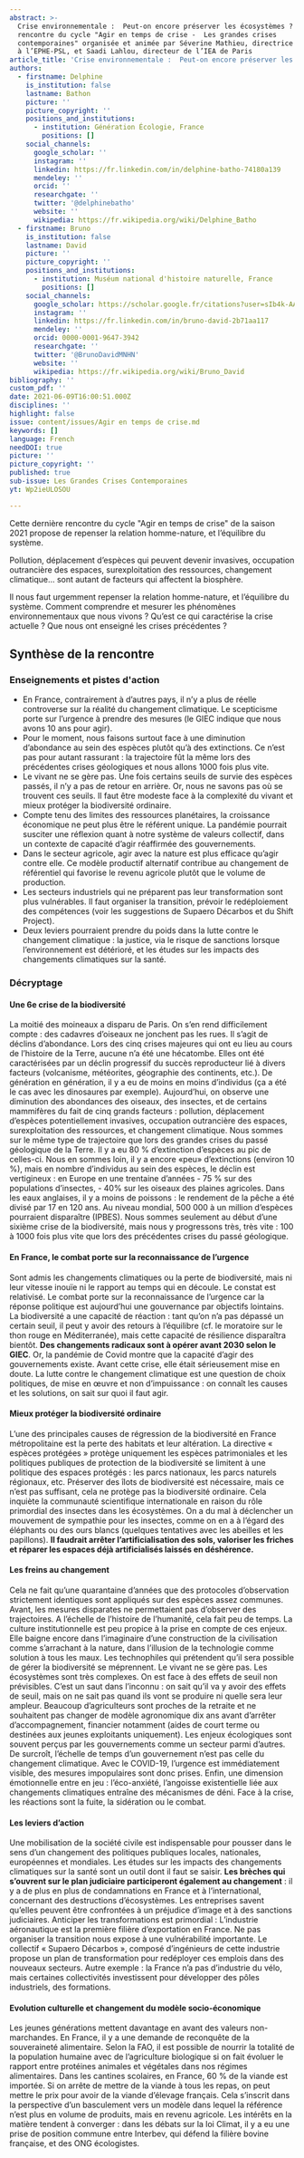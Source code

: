 ```yaml
---
abstract: >-
  Crise environnementale :  Peut-on encore préserver les écosystèmes ? :
  rencontre du cycle "Agir en temps de crise -  Les grandes crises
  contemporaines" organisée et animée par Séverine Mathieu, directrice d’études
  à l’EPHE-PSL, et Saadi Lahlou, directeur de l’IEA de Paris
article_title: 'Crise environnementale :  Peut-on encore préserver les écosystèmes ?'
authors:
  - firstname: Delphine
    is_institution: false
    lastname: Bathon
    picture: ''
    picture_copyright: ''
    positions_and_institutions:
      - institution: Génération Écologie, France
        positions: []
    social_channels:
      google_scholar: ''
      instagram: ''
      linkedin: https://fr.linkedin.com/in/delphine-batho-74180a139
      mendeley: ''
      orcid: ''
      researchgate: ''
      twitter: '@delphinebatho'
      website: ''
      wikipedia: https://fr.wikipedia.org/wiki/Delphine_Batho
  - firstname: Bruno
    is_institution: false
    lastname: David
    picture: ''
    picture_copyright: ''
    positions_and_institutions:
      - institution: Muséum national d'histoire naturelle, France
        positions: []
    social_channels:
      google_scholar: https://scholar.google.fr/citations?user=sIb4k-AAAAAJ&hl=fr
      instagram: ''
      linkedin: https://fr.linkedin.com/in/bruno-david-2b71aa117
      mendeley: ''
      orcid: 0000-0001-9647-3942
      researchgate: ''
      twitter: '@BrunoDavidMNHN'
      website: ''
      wikipedia: https://fr.wikipedia.org/wiki/Bruno_David
bibliography: ''
custom_pdf: ''
date: 2021-06-09T16:00:51.000Z
disciplines: ''
highlight: false
issue: content/issues/Agir en temps de crise.md
keywords: []
language: French
needDOI: true
picture: ''
picture_copyright: ''
published: true
sub-issue: Les Grandes Crises Contemporaines
yt: Wp2ieULOSOU

---
```










Cette dernière rencontre du cycle "Agir en temps de crise" de la saison 2021 propose de repenser la relation homme-nature, et l’équilibre du système.

Pollution, déplacement d’espèces qui peuvent devenir invasives, occupation outrancière des espaces, surexploitation des ressources, changement climatique… sont autant de facteurs qui affectent la biosphère.

Il nous faut urgemment repenser la relation homme-nature, et l’équilibre du système. Comment comprendre et mesurer les phénomènes environnementaux que nous vivons ? Qu’est ce qui caractérise la crise actuelle ? Que nous ont enseigné les crises précédentes ?

<Youtube yt="Wp2ieULOSOU" caption ="Agir en temps de crise - Peut-on encore préserver les écosystèmes ?"></Youtube>

## Synthèse de la rencontre

### Enseignements et pistes d'action

* En France, contrairement à d’autres pays, il n’y a plus de réelle controverse sur la réalité du changement climatique. Le scepticisme porte sur l’urgence à prendre des mesures (le GIEC indique que nous avons 10 ans pour agir).
* Pour le moment, nous faisons surtout face à une diminution d’abondance au sein des espèces plutôt qu’à des extinctions. Ce n’est pas pour autant rassurant : la trajectoire fût la même lors des précédentes crises géologiques et nous allons 1000 fois plus vite.
* Le vivant ne se gère pas. Une fois certains seuils de survie des espèces passés, il n’y a pas de retour en arrière. Or, nous ne savons pas où se trouvent ces seuils. Il faut être modeste face à la complexité du vivant et mieux protéger la biodiversité ordinaire.
* Compte tenu des limites des ressources planétaires, la croissance économique ne peut plus être le référent unique. La pandémie pourrait susciter une réflexion quant à notre système de valeurs collectif, dans un contexte de capacité d’agir réaffirmée des gouvernements.
* Dans le secteur agricole, agir avec la nature est plus efficace qu’agir contre elle. Ce modèle productif alternatif contribue au changement de référentiel qui favorise le revenu agricole plutôt que le volume de production.
* Les secteurs industriels qui ne préparent pas leur transformation sont plus vulnérables. Il faut organiser la transition, prévoir le redéploiement des compétences (voir les suggestions de Supaero Décarbos et du Shift Project).
* Deux leviers pourraient prendre du poids dans la lutte contre le changement climatique : la justice, via le risque de sanctions lorsque l’environnement est détérioré, et les études sur les impacts des changements climatiques sur la santé.

### Décryptage

#### Une 6e crise de la biodiversité

La moitié des moineaux a disparu de Paris. On s’en rend difficilement compte : des cadavres d’oiseaux ne jonchent pas les rues. Il s’agit de déclins d’abondance. Lors des cinq crises majeures qui ont eu lieu au cours de l’histoire de la Terre, aucune n’a été une hécatombe. Elles ont été caractérisées par un déclin progressif du succès reproducteur lié à divers facteurs (volcanisme, météorites, géographie des continents, etc.). De génération en génération, il y a eu de moins en moins d’individus (ça a été le cas avec les dinosaures par exemple). Aujourd’hui, on observe une diminution des abondances des oiseaux, des insectes, et de certains mammifères du fait de cinq grands facteurs : pollution, déplacement d’espèces potentiellement invasives, occupation outrancière des espaces, surexploitation des ressources, et changement climatique. Nous sommes sur le même type de trajectoire que lors des grandes crises du passé géologique de la Terre. Il y a eu 80 % d’extinction d’espèces au pic de celles-ci. Nous en sommes loin, il y a encore «peu» d’extinctions (environ 10 %), mais en nombre d’individus au sein des espèces, le déclin est vertigineux : en Europe en une trentaine d’années - 75 % sur des populations d’insectes, - 40% sur les oiseaux des plaines agricoles. Dans les eaux anglaises, il y a moins de poissons : le rendement de la pêche a été divisé par 17 en 120 ans. Au niveau mondial, 500 000 à un million d’espèces pourraient disparaître (IPBES). Nous sommes seulement au début d’une sixième crise de la biodiversité, mais nous y progressons très, très vite : 100 à 1000 fois plus vite que lors des précédentes crises du passé géologique.

#### En France, le combat porte sur la reconnaissance de l’urgence

Sont admis les changements climatiques ou la perte de biodiversité, mais ni leur vitesse inouïe ni le rapport au temps qui en découle. Le constat est relativisé. Le combat porte sur la reconnaissance de l’urgence car la réponse politique est aujourd’hui une gouvernance par objectifs lointains. La biodiversité a une capacité de réaction : tant qu’on n’a pas dépassé un certain seuil, il peut y avoir des retours à l’équilibre (cf. le moratoire sur le thon rouge en Méditerranée), mais cette capacité de résilience disparaîtra bientôt. **Des changements radicaux sont à opérer avant 2030 selon le GIEC**. Or, la pandémie de Covid montre que la capacité d’agir des gouvernements existe. Avant cette crise, elle était sérieusement mise en doute. La lutte contre le changement climatique est une question de choix politiques, de mise en œuvre et non d’impuissance : on connaît les causes et les solutions, on sait sur quoi il faut agir.

#### Mieux protéger la biodiversité ordinaire

L’une des principales causes de régression de la biodiversité en France métropolitaine est la perte des habitats et leur altération. La directive « espèces protégées » protège uniquement les espèces patrimoniales et les politiques publiques de protection de la biodiversité se limitent à une politique des espaces protégés : les parcs nationaux, les parcs naturels régionaux, etc. Préserver des îlots de biodiversité est nécessaire, mais ce n’est pas suffisant, cela ne protège pas la biodiversité ordinaire. Cela inquiète la communauté scientifique internationale en raison du rôle primordial des insectes dans les écosystèmes. On a du mal à déclencher un mouvement de sympathie pour les insectes, comme on en a à l’égard des éléphants ou des ours blancs (quelques tentatives avec les abeilles et les papillons). **Il faudrait arrêter l’artificialisation des sols, valoriser les friches et réparer les espaces déjà artificialisés laissés en déshérence.**

#### Les freins au changement

Cela ne fait qu’une quarantaine d’années que des protocoles d’observation strictement identiques sont appliqués sur des espèces assez communes. Avant, les mesures disparates ne permettaient pas d’observer des trajectoires. A l’échelle de l’histoire de l’humanité, cela fait peu de temps. La culture institutionnelle est peu propice à la prise en compte de ces enjeux. Elle baigne encore dans l’imaginaire d’une construction de la civilisation comme s’arrachant à la nature, dans l’illusion de la technologie comme solution à tous les maux. Les technophiles qui prétendent qu’il sera possible de gérer la biodiversité se méprennent. Le vivant ne se gère pas. Les écosystèmes sont très complexes. On est face à des effets de seuil non prévisibles. C’est un saut dans l’inconnu : on sait qu’il va y avoir des effets de seuil, mais on ne sait pas quand ils vont se produire ni quelle sera leur ampleur. Beaucoup d’agriculteurs sont proches de la retraite et ne souhaitent pas changer de modèle agronomique dix ans avant d’arrêter d’accompagnement, financier notamment (aides de court terme ou destinées aux jeunes exploitants uniquement). Les enjeux écologiques sont souvent perçus par les gouvernements comme un secteur parmi d’autres. De surcroît, l’échelle de temps d’un gouvernement n’est pas celle du changement climatique. Avec le COVID-19, l’urgence est immédiatement visible, des mesures impopulaires sont donc prises. Enfin, une dimension émotionnelle entre en jeu : l’éco-anxiété, l’angoisse existentielle liée aux changements climatiques entraîne des mécanismes de déni. Face à la crise, les réactions sont la fuite, la sidération ou le combat.

#### Les leviers d’action

Une mobilisation de la société civile est indispensable pour pousser dans le sens d’un changement des politiques publiques locales, nationales, européennes et mondiales. Les études sur les impacts des changements climatiques sur la santé sont un outil dont il faut se saisir. **Les brèches qui s’ouvrent sur le plan judiciaire participeront également au changement** : il y a de plus en plus de condamnations en France et à l’international, concernant des destructions d’écosystèmes. Les entreprises savent qu’elles peuvent être confrontées à un préjudice d’image et à des sanctions judiciaires. Anticiper les transformations est primordial : L’industrie aéronautique est la première filière d’exportation en France. Ne pas organiser la transition nous expose à une vulnérabilité importante. Le collectif « Supaero Décarbos », composé d’ingénieurs de cette industrie propose un plan de transformation pour redéployer ces emplois dans des nouveaux secteurs. Autre exemple : la France n’a pas d’industrie du vélo, mais certaines collectivités investissent pour développer des pôles industriels, des formations.

#### Evolution culturelle et changement du modèle socio-économique

Les jeunes générations mettent davantage en avant des valeurs non-marchandes. En France, il y a une demande de reconquête de la souveraineté alimentaire. Selon la FAO, il est possible de nourrir la totalité de la population humaine avec de l’agriculture biologique si on fait évoluer le rapport entre protéines animales et végétales dans nos régimes alimentaires. Dans les cantines scolaires, en France, 60 % de la viande est importée. Si on arrête de mettre de la viande à tous les repas, on peut mettre le prix pour avoir de la viande d’élevage français. Cela s’inscrit dans la perspective d’un basculement vers un modèle dans lequel la référence n’est plus en volume de produits, mais en revenu agricole. Les intérêts en la matière tendent à converger : dans les débats sur la loi Climat, il y a eu une prise de position commune entre Interbev, qui défend la filière bovine française, et des ONG écologistes.